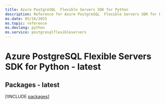 ```yaml
---
title: Azure PostgreSQL  Flexible Servers SDK for Python
description: Reference for Azure PostgreSQL  Flexible Servers SDK for Python
ms.date: 05/16/2025
ms.topic: reference
ms.devlang: python
ms.service: postgresqlflexibleservers
---
```

# Azure PostgreSQL  Flexible Servers SDK for Python - latest
## Packages - latest
[!INCLUDE [packages](postgresql--flexible-servers-index.md)]